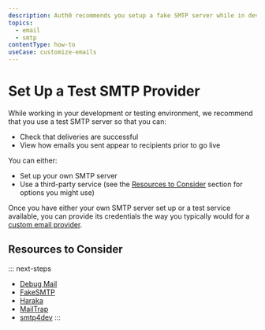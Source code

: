 ```yaml
---
description: Auth0 recommends you setup a fake SMTP server while in development or testing.
topics:
  - email
  - smtp
contentType: how-to
useCase: customize-emails
---
```


# Set Up a Test SMTP Provider

While working in your development or testing environment, we recommend that you use a test SMTP server so that you can:

* Check that deliveries are successful
* View how emails you sent appear to recipients prior to go live

You can either:

* Set up your own SMTP server
* Use a third-party service (see the [Resources to Consider](#resources-to-consider) section for options you might use)

Once you have either your own SMTP server set up or a test service available, you can provide its credentials the way you typically would for a [custom email provider](/email/providers#configure-a-custom-smtp-server-for-sending-email).

## Resources to Consider

::: next-steps
* [Debug Mail](https://debugmail.io/)
* [FakeSMTP](https://nilhcem.github.io/FakeSMTP/)
* [Haraka](https://haraka.github.io/)
* [MailTrap](https://mailtrap.io/)
* [smtp4dev](https://smtp4dev.codeplex.com/)
:::
